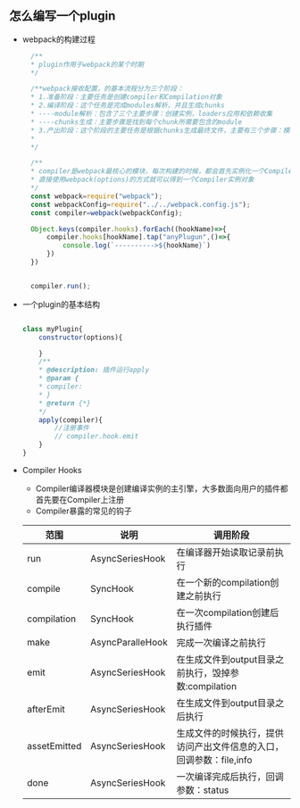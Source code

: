 <!--
 * @Author: your name
 * @Date: 2021-02-08 07:42:40
 * @LastEditTime: 2021-02-08 08:01:40
 * @LastEditors: Please set LastEditors
 * @Description: In User Settings Edit
 * @FilePath: /webpackCore/01/readmeAboutWebpackCompiler.md
-->

## 怎么编写一个plugin
+ webpack的构建过程
  ```javascript
    /**
    * plugin作用于webpack的某个时期
    */

    /**webpack接收配置，的基本流程分为三个阶段：
    * 1.准备阶段：主要任务是创建compiler和Compilation对象
    * 2.编译阶段：这个任务是完成modules解析，并且生成chunks
    * ----module解析：包含了三个主要步骤：创建实例，loaders应用和依赖收集
    * ----chunks生成：主要步骤是找到每个chunk所需要包含的module
    * 3.产出阶段：这个阶段的主要任务是根据chunks生成最终文件，主要有三个步骤：模板Hash更新，模板许淡然chunk，生成文件
    * 
    */

    /**
    * compiler是webpack最核心的模块，每次构建的时候，都会首先实例化一个Compiler对象，然后调用它的run方法来开始一次完整的构建过程。
    * 直接使用webpack(options)的方式就可以得到一个Compiler实例对象
    */
    const webpack=require("webpack");
    const webpackConfig=require("../../webpack.config.js");
    const compiler=webpack(webpackConfig);

    Object.keys(compiler.hooks).forEach((hookName)=>{
        compiler.hooks[hookName].tap("anyPlugun",()=>{
            console.log(`---------->${hookName}`)
        })
    })


    compiler.run();
  ```
+ 一个plugin的基本结构
    ```javascript

    class myPlugin{
        constructor(options){

        }
        /**
        * @description: 插件运行apply
        * @param {
        * compiler:
        * }
        * @return {*}
        */     
        apply(compiler){
            //注册事件
            // compiler.hook.emit
        }
    }
    ```
+ Compiler Hooks
  + Compiler编译器模块是创建编译实例的主引擎，大多数面向用户的插件都首先要在Compiler上注册
  + Compiler暴露的常见的钩子
  
   范围 | 说明 | 调用阶段
  ------------ | ------------- | ----------
  run | AsyncSeriesHook | 在编译器开始读取记录前执行
  compile | SyncHook | 在一个新的compilation创建之前执行
  compilation | SyncHook | 在一次compilation创建后执行插件
  make |AsyncParalleHook | 完成一次编译之前执行
  emit | AsyncSeriesHook | 在生成文件到output目录之前执行，毁掉参数:compilation
  afterEmit | AsyncSeriesHook | 在生成文件到output目录之后执行
  assetEmitted | AsyncSeriesHook | 生成文件的时候执行，提供访问产出文件信息的入口，回调参数：file,info
  done | AsyncSeriesHook | 一次编译完成后执行，回调参数：status

  

 

     
    

  